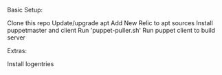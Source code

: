 Basic Setup:

Clone this repo
Update/upgrade apt
Add New Relic to apt sources
Install puppetmaster and client
Run 'puppet-puller.sh'
Run puppet client to build server

Extras:

Install logentries
